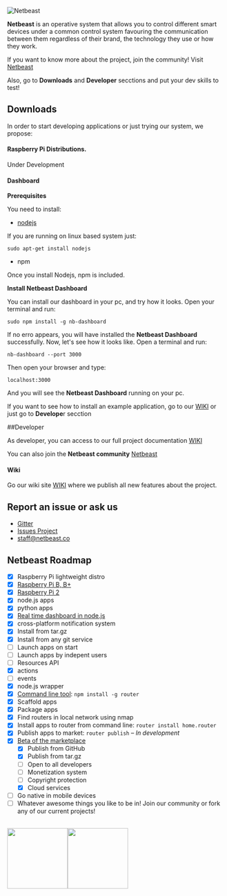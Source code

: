 ![Netbeast](https://github.com/netbeast-co/router/blob/master/img/full-logo.png?raw=true)

**Netbeast** is an operative system that allows you to control different smart devices under a common control system favouring the communication between them regardless of their brand, the technology they use or how they work. 

If you want to know more about the project, join the community! Visit [Netbeast](http://bit.ly/1FfOLZS)

Also, go to **Downloads** and **Developer** secctions and put your dev skills to test!

## Downloads

In order to start developing applications or just trying our system, we propose:

#### Raspberry Pi Distributions. 
Under Development

#### Dashboard

**Prerequisites**

You need to install: 
- [nodejs](https://nodejs.org/en/download/) 

If you are running on linux based system just:
```
sudo apt-get install nodejs
```
- npm

Once you install Nodejs, npm is included. 

**Install Netbeast Dashboard**

You can install our dashboard in your pc, and try how it looks. Open your terminal and run:

```
sudo npm install -g nb-dashboard
```

If no erro appears, you will have installed the **Netbeast Dashboard** successfully. Now, let's see how it looks like. Open a terminal and run:
```
nb-dashboard --port 3000
```

Then open your browser and type:
```
localhost:3000
```

And you will see the **Netbeast Dashboard** running on your pc. 

If you want to see how to install an example application, go to our [WIKI](https://github.com/netbeast-co/docs/wiki) or just go to **Develope**r secction

##Developer

As developer, you can access to our full project documentation [WIKI](https://github.com/netbeast-co/docs/wiki)

You can also join the **Netbeast community** [Netbeast](http://bit.ly/1FfOLZS)

#### Wiki

Go our wiki site [WIKI](https://github.com/netbeast-co/docs/wiki) where we publish all new features about the project.

## Report an issue or ask us

* [Gitter](http://bit.ly/1dQmFKt)
* [Issues Project](https://github.com/netbeast-co/docs/issues)
* staff@netbeast.co

## Netbeast Roadmap
- [x] Raspberry Pi lightweight distro
 - [x] <a href="http://bit.ly/1dSz4NS">Raspberry Pi B, B+</a>
 - [x] <a href="http://bit.ly/1H3Sucm">Raspberry Pi 2</a>
 - [x] node.js apps
 - [x] python apps
- [x] [Real time dashboard in node.js](http://bit.ly/1IAsFUm)
 - [x] cross-platform notification system
 - [x] Install from tar.gz
 - [x] Install from any git service
 - [ ] Launch apps on start
 - [ ] Launch apps by indepent users
- [ ] Resources API
 - [x] actions
 - [ ] events
 - [x] node.js wrapper
- [x] <a href="http://bit.ly/1AZ3uDk">Command line tool</a>: `npm install -g router`
 - [x] Scaffold apps
 - [x] Package apps
 - [x] Find routers in local network using nmap
 - [x] Install apps to router from command line: `router install home.router`
 - [x] Publish apps to market: `router publish` – *In development*
- [x] <a href="http://bit.ly/1IUwHpC">Beta of the marketplace</a>
  - [x] Publish from GitHub
  - [x] Publish from tar.gz
  - [ ] Open to all developers
  - [ ] Monetization system
  - [ ] Copyright protection
  - [x] Cloud services
- [ ] Go native in mobile devices
- [ ] Whatever awesome things you like to be in! Join our community or fork any of our current projects! 

<br/>
<img src="https://github.com/netbeast-co/router/blob/master/img/open-source.png?raw=true" height="140px" width="auto"/><img src="https://github.com/netbeast-co/router/blob/master/img/open-hw.png?raw=true" height="140px" width="auto"/>
